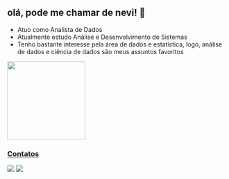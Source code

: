 
## olá, pode me chamar de nevi! 👋
- Atuo como Analista de Dados
- Atualmente estudo Análise e Desenvolvimento de Sistemas
- Tenho bastante interesse pela área de dados e estatística, logo, análise de dados e ciência de dados são meus assuntos favoritos
 
<div>
<a href="https://github.com/nevidev">
<img height="180em" src="https://github-readme-stats.vercel.app/api/top-langs/?username=nevidev&layout=compact&langs_count=7&theme=transparent"/>
</div>

 ### Contatos
 <div>
  <a href = "mailto:neto-garcia@outlook.com"><img src="https://img.shields.io/badge/Outlook-0078D4?style=for-the-badge&logo=microsoft-outlook&logoColor=white" target="_blank"></a>
  <a href="https://www.linkedin.com/in/netogm" target="_blank"><img src="https://img.shields.io/badge/-LinkedIn-%230077B5?style=for-the-badge&logo=linkedin&logoColor=white" target="_blank"></a> 
</div>

